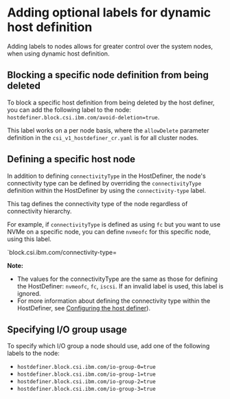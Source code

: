 # Adding optional labels for dynamic host definition

Adding labels to nodes allows for greater control over the system nodes, when using dynamic host definition.

## Blocking a specific node definition from being deleted

To block a specific host definition from being deleted by the host definer, you can add the following label to the node: `hostdefiner.block.csi.ibm.com/avoid-deletion=true`.

This label works on a per node basis, where the `allowDelete` parameter definition in the `csi_v1_hostdefiner_cr.yaml` is for all cluster nodes.

## Defining a specific host node

In addition to defining `connectivityType` in the HostDefiner, the node's connectivity type can be defined by overriding the `connectivityType` definition within the HostDefiner by using the `connectivity-type` label.

This tag defines the connectivity type of the node regardless of connectivity hierarchy.

For example, if `connectivityType` is defined as using `fc` but you want to use NVMe on a specific node, you can define `nvmeofc` for this specific node, using this label.

`block.csi.ibm.com/connectivity-type=<connectivityType>

**Note:**<br> 
- The values for the connectivityType are the same as those for defining the HostDefiner: `nvmeofc`, `fc`, `iscsi`. If an invalid label is used, this label is ignored.
-  For more information about defining the connectivity type within the HostDefiner, see [Configuring the host definer](../configuration/configuring_hostdefiner.md)).

## Specifying I/O group usage

To specify which I/O group a node should use, add one of the following labels to the node:

- `hostdefiner.block.csi.ibm.com/io-group-0=true`
- `hostdefiner.block.csi.ibm.com/io-group-1=true`
- `hostdefiner.block.csi.ibm.com/io-group-2=true`
- `hostdefiner.block.csi.ibm.com/io-group-3=true`
